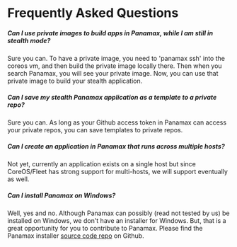 # Frequently Asked Questions

##### Can I use private images to build apps in Panamax, while I am still in stealth mode?

Sure you can. To have a private image, you need to 'panamax ssh' into the coreos vm, and then build the private image locally there. Then when you search Panamax, you will see your private image. Now, you can use that private image to build your stealth application.

##### Can I save my stealth Panamax application as a template to a private repo?

Sure you can. As long as your Github access token in Panamax can access your private repos, you can save templates to private repos.

##### Can I create an application in Panamax that runs across multiple hosts? 

Not yet, currently an application exists on a single host but since CoreOS/Fleet has strong support for multi-hosts, we will support eventually as well. 

##### Can I install Panamax on Windows?

Well, yes and no. Although Panamax can possibly (read not tested by us) be installed on Windows, we don't have an installer for Windows. But, that is a great opportunity for you to contribute to Panamax. Please find the Panamax installer [source code repo](https://github.com/CenturyLinkLabs/panamax-coreos) on Github.